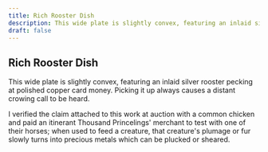 ```yaml
---
title: Rich Rooster Dish
description: This wide plate is slightly convex, featuring an inlaid silver rooster pecking at polished copper card money. Picking it up always causes a distant crowing call to be heard....
draft: false
---
```


## Rich Rooster Dish

This wide plate is slightly convex, featuring an inlaid silver rooster pecking at polished copper card money. Picking it up always causes a distant crowing call to be heard.

I verified the claim attached to this work at auction with a common chicken and paid an itinerant Thousand Princelings' merchant to test with one of their horses; when used to feed a creature, that creature's plumage or fur slowly turns into precious metals which can be plucked or sheared.
